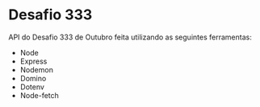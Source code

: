 # Desafio 333

API do Desafio 333 de Outubro feita utilizando as seguintes ferramentas:

- Node
- Express
- Nodemon
- Domino
- Dotenv
- Node-fetch